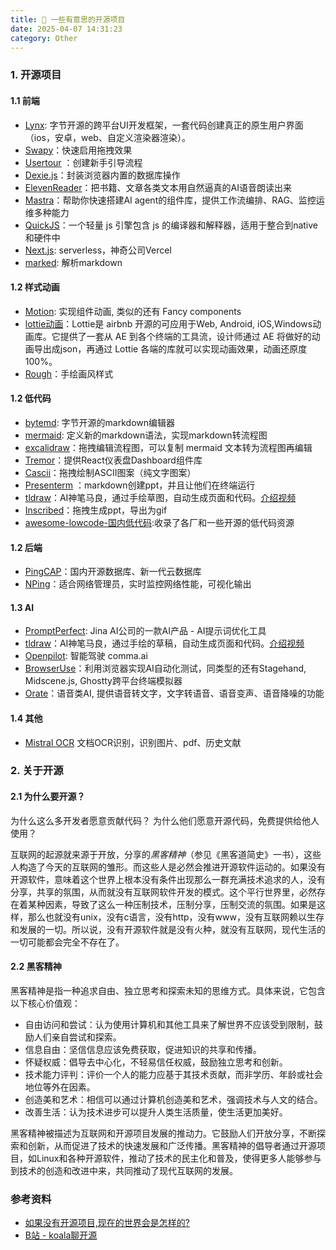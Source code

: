```yaml
---
title: 🤔 一些有意思的开源项目
date: 2025-04-07 14:31:23
category: Other
---
```


### 1. 开源项目
#### 1.1 前端
- [Lynx](https://github.com/lynx-family/lynx): 字节开源的跨平台UI开发框架，一套代码创建真正的原生用户界面（ios，安卓，web、自定义渲染器渲染）。
- [Swapy](https://swapy.tahazsh.com/)：快速启用拖拽效果
- [Usertour](https://www.usertour.io/) ：创建新手引导流程
- [Dexie.js](dexie.org)：封装浏览器内置的数据库操作
- [ElevenReader](elevenreader.io)：把书籍、文章各类文本用自然逼真的AI语音朗读出来
- [Mastra](https://gitee.com/godlinc/mastra)：帮助你快速搭建AI agent的组件库，提供工作流编排、RAG、监控运维多种能力
- [QuickJS](https://github.com/bellard/quickjs)：一个轻量 js 引擎包含 js 的编译器和解释器，适用于整合到native和硬件中
- [Next.js](https://nextjs.org/docs): serverless，神奇公司Vercel
- [marked](https://github.com/markedjs/marked): 解析markdown


#### 1.2 样式动画
- [Motion](https://github.com/motiondivision/motion): 实现组件动画, 类似的还有 Fancy components
- [lottie动画](https://lottiefiles.com/)：Lottie是 airbnb 开源的可应用于Web, Android, iOS,Windows动画库。它提供了一套从 AE 到各个终端的工具流，设计师通过 AE 将做好的动画导出成json，再通过 Lottie 各端的库就可以实现动画效果，动画还原度 100%。
- [Rough](https://github.com/rough-stuff/rough)：手绘画风样式





#### 1.2 低代码
- [bytemd](https://bytemd.js.org/): 字节开源的markdown编辑器
- [mermaid](https://github.com/mermaid-js/mermaid): 定义新的markdown语法，实现markdown转流程图
- [excalidraw](https://excalidraw.com/)：拖拽编辑流程图，可以复制 mermaid 文本转为流程图再编辑
- [Tremor](https://tremor.so/)：提供React仪表盘Dashboard组件库
- [Cascii](https://github.com/casparwylie/cascii-core)：拖拽绘制ASCII图案（纯文字图案）
- [Presenterm](https://gitee.com/mirrors/presenterm) ：markdown创建ppt，并且让他们在终端运行
- [tldraw](https://www.tldraw.com/)：AI神笔马良，通过手绘草图，自动生成页面和代码。[介绍视频](https://www.bilibili.com/video/BV1de411r7uU/?spm_id_from=333.1387.homepage.video_card.click&vd_source=2afb712305742eec14a61ccd3d5b51c9)
- [Inscribed](https://inscribed.app/)：拖拽生成ppt，导出为gif
- [awesome-lowcode-国内低代码](https://github.com/taowen/awesome-lowcode):收录了各厂和一些开源的低代码资源


#### 1.2 后端
- [PingCAP](https://cn.pingcap.com/)：国内开源数据库、新一代云数据库
- [NPing]()：适合网络管理员，实时监控网络性能，可视化输出


#### 1.3 AI
- [PromptPerfect](https://www.bilibili.com/video/BV13u411h78S?spm_id_from=333.788.videopod.sections&vd_source=2afb712305742eec14a61ccd3d5b51c9): Jina AI公司的一款AI产品 - AI提示词优化工具
- [tldraw](https://www.tldraw.com/)：AI神笔马良，通过手绘的草稿，自动生成页面和代码。[介绍视频](https://www.bilibili.com/video/BV1de411r7uU/?spm_id_from=333.1387.homepage.video_card.click&vd_source=2afb712305742eec14a61ccd3d5b51c9)
- [Openpilot](https://www.bilibili.com/video/BV1sW42197Ci?spm_id_from=333.788.videopod.sections&vd_source=2afb712305742eec14a61ccd3d5b51c9): 智能驾驶 comma.ai
- [BrowserUse]()：利用浏览器实现AI自动化测试，同类型的还有Stagehand, Midscene.js, Ghostty跨平台终端模拟器
- [Orate](orate.dev)：语音类AI, 提供语音转文字，文字转语音、语音变声、语音降噪的功能



#### 1.4 其他
- [Mistral OCR]() 文档OCR识别，识别图片、pdf、历史文献


### 2. 关于开源
#### 2.1 为什么要开源？
为什么这么多开发者愿意贡献代码？
为什么他们愿意开源代码，免费提供给他人使用？

互联网的起源就来源于开放，分享的*黑客精神*（参见《黑客道简史》一书），这些人构造了今天的互联网的雏形。而这些人是必然会推进开源软件运动的。如果没有开源软件，意味着这个世界上根本没有条件出现那么一群充满技术追求的人，没有分享，共享的氛围，从而就没有互联网软件开发的模式。这个平行世界里，必然存在着某种因素，导致了这么一种压制技术，压制分享，压制交流的氛围。如果是这样，那么也就没有unix，没有c语言，没有http，没有www，没有互联网赖以生存和发展的一切。所以说，没有开源软件就是没有火种，就没有互联网，现代生活的一切可能都会完全不存在了。

#### 2.2 黑客精神
黑客精神是指一种追求自由、独立思考和探索未知的思维方式。具体来说，它包含以下核心价值观：
- 自由访问和尝试：认为使用计算机和其他工具来了解世界不应该受到限制，鼓励人们亲自尝试和探索。
- 信息自由：坚信信息应该免费获取，促进知识的共享和传播。
- 怀疑权威：倡导去中心化，不轻易信任权威，鼓励独立思考和创新。
- 技术能力评判：评价一个人的能力应基于其技术贡献，而非学历、年龄或社会地位等外在因素。
- 创造美和艺术：相信可以通过计算机创造美和艺术，强调技术与人文的结合。
- 改善生活：认为技术进步可以提升人类生活质量，使生活更加美好。

黑客精神被描述为互联网和开源项目发展的推动力。它鼓励人们开放分享，不断探索和创新，从而促进了技术的快速发展和广泛传播。黑客精神的倡导者通过开源项目，如Linux和各种开源软件，推动了技术的民主化和普及，使得更多人能够参与到技术的创造和改进中来，共同推动了现代互联网的发展。


### 参考资料
- [如果没有开源项目,现在的世界会是怎样的?](https://www.zhihu.com/question/23597583/answer/132271607)
- [B站 - koala聊开源](https://space.bilibili.com/489667127)

